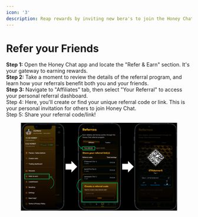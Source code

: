 ```yaml
---
icon: '3'
description: Reap rewards by inviting new bera's to join the Honey Chat app.
---
```


# Refer your Friends

**Step 1:** Open the Honey Chat app and locate the "Refer & Earn" section. It's your gateway to earning rewards.\
**Step 2:** Take a moment to review the details of the referral program, and learn how your referrals benefit both you and your friends.\
**Step 3:** Navigate to "Affiliates" tab, then select "Your Referral" to access your personal referral dashboard.\
Step 4: Here, you'll create or find your unique referral code or link. This is your personal invitation for others to join Honey Chat.\
Step 5: Share your referral code/link!&#x20;

<figure><img src="../.gitbook/assets/Honey Chat Test (11).png" alt=""><figcaption></figcaption></figure>
